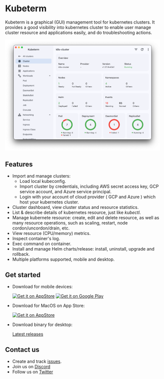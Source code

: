 # Kubeterm

Kubeterm is a graphical (GUI) management tool for kubernetes clusters. It provides a good visibility into kubernetes cluster to enable user manage cluster resource and applications easily, and do troubleshooting actions.

![screenshot](images/screenshot.png)

## Features

- Import and manage clusters:
  - Load local kubeconfig.
  - Import cluster by credentials, including AWS secret access key, GCP service account, and Azure service principal.
  - Login with your account of cloud provider ( GCP and Azure ) which host your kubernetes cluster.
- Cluster dashboard, view cluster status and resource statistics.
- List & describe details of kubernetes resource, just like *kubectl*.
- Manage kubernete resource: create, edit and delete resource, as well as many resource operations, such as scaling, restart, node cordon/uncordon/drain, etc.
- View resource (CPU/memory) metrics.
- Inspect container's log.
- Exec command on container.
- Install and manage Helm charts/release: install, uninstall, upgrade and rollback.
- Multiple platforms supported, mobile and desktop.

## Get started

- Download for mobile devices:

    <a href="https://apps.apple.com/us/app/kubeterm-kubernetes-client/id6450548861"><img src="https://developer.apple.com/news/images/download-on-the-app-store-badge.png" alt="Get it on AppStore" width='120px'/></a>
    <a href='https://play.google.com/store/apps/details?id=com.kubeterm'><img alt='Get it on Google Play' src='https://upload.wikimedia.org/wikipedia/commons/7/78/Google_Play_Store_badge_EN.svg' width='135px' /></a>

- Download for MacOS on App Store:

    <a href="https://apps.apple.com/us/app/kubeterm-kubernetes-client/id6450548861"><img src="https://developer.apple.com/news/images/download-on-the-app-store-badge.png" alt="Get it on AppStore" width='120px'/></a>

- Download binary for desktop:

    [Latest releases](https://github.com/kbterm/kubeterm/releases/latest)



## Contact us

- Create and track [issues](https://github.com/kbterm/kubeterm/issues).
- Join us on [Discord](https://discord.gg/Jv4zEEBMR2)
- Follow us on [Twitter](https://twitter.com/kubeterm)
